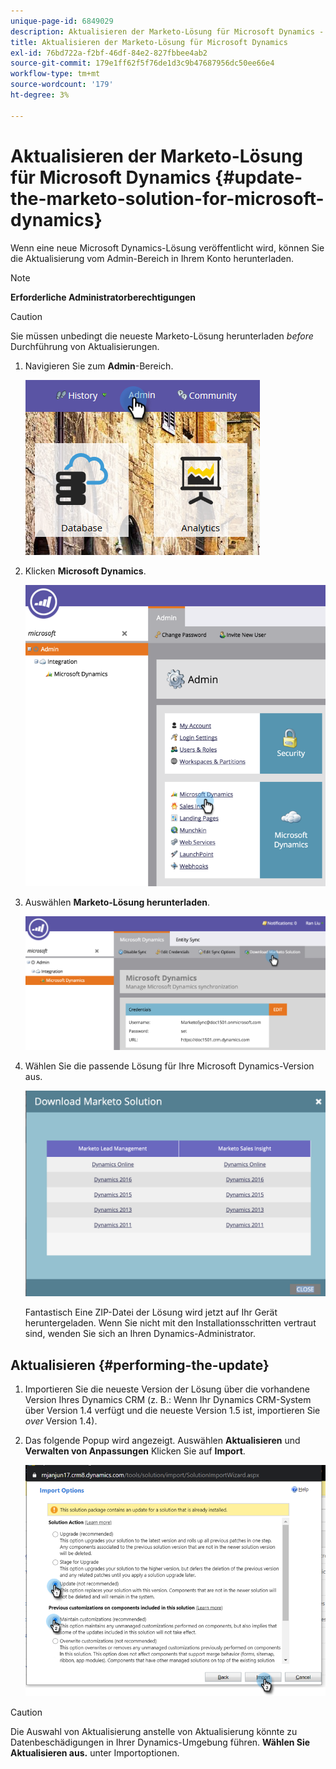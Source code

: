 ```yaml
---
unique-page-id: 6849029
description: Aktualisieren der Marketo-Lösung für Microsoft Dynamics - Marketo-Dokumente - Produktdokumentation
title: Aktualisieren der Marketo-Lösung für Microsoft Dynamics
exl-id: 76bd722a-f2bf-46df-84e2-827fbbee4ab2
source-git-commit: 179e1ff62f5f76de1d3c9b47687956dc50ee66e4
workflow-type: tm+mt
source-wordcount: '179'
ht-degree: 3%

---
```


# Aktualisieren der Marketo-Lösung für Microsoft Dynamics {#update-the-marketo-solution-for-microsoft-dynamics}

Wenn eine neue Microsoft Dynamics-Lösung veröffentlicht wird, können Sie die Aktualisierung vom Admin-Bereich in Ihrem Konto herunterladen.

>[!NOTE]
>
>**Erforderliche Administratorberechtigungen**

>[!CAUTION]
>
>Sie müssen unbedingt die neueste Marketo-Lösung herunterladen _before_ Durchführung von Aktualisierungen.

1. Navigieren Sie zum **Admin**-Bereich.

   ![](assets/admin.png)

1. Klicken **Microsoft Dynamics**.

   ![](assets/image2015-3-16-10-3a51-3a25.png)

1. Auswählen **Marketo-Lösung herunterladen**.

   ![](assets/image2015-3-16-10-3a52-3a1.png)

1. Wählen Sie die passende Lösung für Ihre Microsoft Dynamics-Version aus.

   ![](assets/msd-online.png)

   Fantastisch Eine ZIP-Datei der Lösung wird jetzt auf Ihr Gerät heruntergeladen. Wenn Sie nicht mit den Installationsschritten vertraut sind, wenden Sie sich an Ihren Dynamics-Administrator.

## Aktualisieren {#performing-the-update}

1. Importieren Sie die neueste Version der Lösung über die vorhandene Version Ihres Dynamics CRM (z. B.: Wenn Ihr Dynamics CRM-System über Version 1.4 verfügt und die neueste Version 1.5 ist, importieren Sie _over_ Version 1.4).

1. Das folgende Popup wird angezeigt. Auswählen **Aktualisieren** und **Verwalten von Anpassungen** Klicken Sie auf **Import**.

   ![](assets/update-the-marketo-solution-for-microsoft-dynamics-5.png)

>[!CAUTION]
>
>Die Auswahl von Aktualisierung anstelle von Aktualisierung könnte zu Datenbeschädigungen in Ihrer Dynamics-Umgebung führen. **Wählen Sie Aktualisieren aus.** unter Importoptionen.
